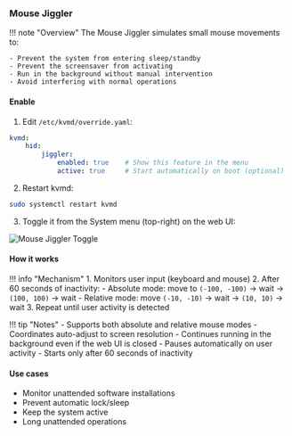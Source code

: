 ### Mouse Jiggler

!!! note "Overview"
    The Mouse Jiggler simulates small mouse movements to:
    
    - Prevent the system from entering sleep/standby
    - Prevent the screensaver from activating
    - Run in the background without manual intervention
    - Avoid interfering with normal operations

#### Enable

1. Edit `/etc/kvmd/override.yaml`:
```yaml
kvmd:
    hid:
        jiggler:
            enabled: true    # Show this feature in the menu
            active: true     # Start automatically on boot (optional)
```

2. Restart kvmd:
```bash
sudo systemctl restart kvmd
```

3. Toggle it from the System menu (top-right) on the web UI:

![Mouse Jiggler Toggle](../img/PixPin_2024-06-30_19-39-44.png)

#### How it works

!!! info "Mechanism"
    1. Monitors user input (keyboard and mouse)
    2. After 60 seconds of inactivity:
       - Absolute mode: move to `(-100, -100)` → wait → `(100, 100)` → wait
       - Relative mode: move `(-10, -10)` → wait → `(10, 10)` → wait
    3. Repeat until user activity is detected

!!! tip "Notes"
    - Supports both absolute and relative mouse modes
    - Coordinates auto-adjust to screen resolution
    - Continues running in the background even if the web UI is closed
    - Pauses automatically on user activity
    - Starts only after 60 seconds of inactivity

#### Use cases

- Monitor unattended software installations
- Prevent automatic lock/sleep
- Keep the system active
- Long unattended operations


